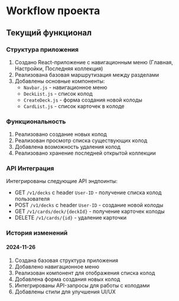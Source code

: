 # Workflow проекта

## Текущий функционал

### Структура приложения
1. Создано React-приложение с навигационным меню (Главная, Настройки, Последняя коллекция)
2. Реализована базовая маршрутизация между разделами
3. Добавлены основные компоненты:
   - `Navbar.js` - навигационное меню
   - `DeckList.js` - список колод
   - `CreateDeck.js` - форма создания новой колоды
   - `CardList.js` - список карточек в колоде

### Функциональность
1. Реализовано создание новых колод
2. Реализован просмотр списка существующих колод
3. Добавлена возможность удаления колод
4. Реализовано хранение последней открытой коллекции

### API Интеграция
Интегрированы следующие API эндпоинты:
- GET `/v1/decks` с header `User-ID` - получение списка колод пользователя
- POST `/v1/decks` с header `User-ID` - создание новой колоды
- GET `/v1/cards/deck/{deckId}` - получение карточек колоды
- DELETE `/v1/cards/{id}` - удаление карточки

### История изменений

#### 2024-11-26
1. Создана базовая структура приложения
2. Добавлено навигационное меню
3. Реализован компонент для отображения списка колод
4. Добавлена форма создания новых колод
5. Интегрированы API-запросы для работы с колодами
6. Добавлены стили для улучшения UI/UX
